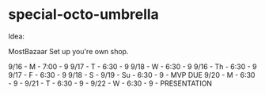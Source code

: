 # special-octo-umbrella

Idea: 

MostBazaar
Set up you're own shop. 

9/16 - M  - 7:00 - 9 
9/17 - T  - 6:30 - 9
9/18 - W  - 6:30 - 9
9/16 - Th - 6:30 - 9
9/17 - F  - 6:30 - 9 
9/18 - S  -
9/19 - Su - 6:30 - 9 - MVP DUE
9/20 - M  - 6:30 - 9 - 
9/21 - T  - 6:30 - 9 - 
9/22 - W  - 6:30 - 9 - PRESENTATION
